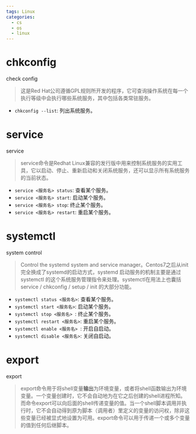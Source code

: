 ```yaml
---
tags: Linux
categories:
  - cs
  - os
  - linux
---
```


# chkconfig

check config

> 这是Red Hat公司遵循GPL规则所开发的程序，它可查询操作系统在每一个执行等级中会执行哪些系统服务，其中包括各类常驻服务。

* `chkconfig --list`:  列出系统服务。 

# service

service

> service命令是Redhat Linux兼容的发行版中用来控制系统服务的实用工具，它以启动、停止、重新启动和关闭系统服务，还可以显示所有系统服务的当前状态。

* `service <服务名> status`:  查看某个服务。
* `service <服务名> start`: 启动某个服务。
* `service <服务名> stop`: 终⽌某个服务。
* `service <服务名> restart`: 重启某个服务。 

# systemctl


system control

> Control the systemd system and service manager。Centos7之后从init完全换成了systemd的启动方式，systemd 启动服务的机制主要是通过 systemctl 的这个系统服务管理指令来处理。systemctl在用法上也囊括 service / chkconfig / setup / init 的大部分功能。

* `systemctl status <服务名>`:  查看某个服务。
* `systemctl start <服务名>`:  启动某个服务。
* `systemctl stop <服务名> `: 终⽌某个服务。
* `systemctl restart <服务名>`:  重启某个服务。
* `systemctl enable <服务名> `: 开启⾃启动。
* `systemctl disable <服务名>`: 关闭⾃启动。 

# export

export

> export命令用于将shell变量**输出**为环境变量，或者将shell函数输出为环境变量。一个变量创建时，它不会自动地为在它之后创建的shell进程所知。而命令export可以向后面的shell传递变量的值。当一个shell脚本调用并执 行时，它不会自动得到原为脚本（调用者）里定义的变量的访问权，除非这些变量已经被显式地设置为可用。export命令可以用于传递一个或多个变量的值到任何后继脚本。 